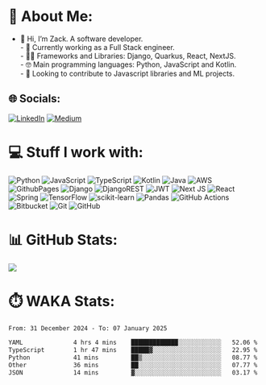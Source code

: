 # 💫 About Me:
- 👋 Hi, I’m Zack. A software developer.<br>- 🌱 Currently working as a Full Stack engineer.<br>- 👨‍💻 Frameworks and Libraries: Django, Quarkus, React, NextJS.<br>- 🤓 Main programming languages: Python, JavaScript and Kotlin.<br>- 🤝 Looking to contribute to Javascript libraries and ML projects.


## 🌐 Socials:
[![LinkedIn](https://img.shields.io/badge/LinkedIn-%230077B5.svg?logo=linkedin&logoColor=white)](https://linkedin.com/in/zackgakuo) [![Medium](https://img.shields.io/badge/Medium-12100E?logo=medium&logoColor=white)](https://medium.com/@zackgakuo) 

# 💻 Stuff I work with:
![Python](https://img.shields.io/badge/python-3670A0?style=for-the-badge&logo=python&logoColor=ffdd54) ![JavaScript](https://img.shields.io/badge/javascript-%23323330.svg?style=for-the-badge&logo=javascript&logoColor=%23F7DF1E) ![TypeScript](https://img.shields.io/badge/typescript-%23007ACC.svg?style=for-the-badge&logo=typescript&logoColor=white) ![Kotlin](https://img.shields.io/badge/kotlin-%237F52FF.svg?style=for-the-badge&logo=kotlin&logoColor=white) ![Java](https://img.shields.io/badge/java-%23ED8B00.svg?style=for-the-badge&logo=openjdk&logoColor=white) ![AWS](https://img.shields.io/badge/AWS-%23FF9900.svg?style=for-the-badge&logo=amazon-aws&logoColor=white) ![GithubPages](https://img.shields.io/badge/github%20pages-121013?style=for-the-badge&logo=github&logoColor=white) ![Django](https://img.shields.io/badge/django-%23092E20.svg?style=for-the-badge&logo=django&logoColor=white) ![DjangoREST](https://img.shields.io/badge/DJANGO-REST-ff1709?style=for-the-badge&logo=django&logoColor=white&color=ff1709&labelColor=gray) ![JWT](https://img.shields.io/badge/JWT-black?style=for-the-badge&logo=JSON%20web%20tokens) ![Next JS](https://img.shields.io/badge/Next-black?style=for-the-badge&logo=next.js&logoColor=white) ![React](https://img.shields.io/badge/react-%2320232a.svg?style=for-the-badge&logo=react&logoColor=%2361DAFB) ![Spring](https://img.shields.io/badge/spring-%236DB33F.svg?style=for-the-badge&logo=spring&logoColor=white)  ![TensorFlow](https://img.shields.io/badge/TensorFlow-%23FF6F00.svg?style=for-the-badge&logo=TensorFlow&logoColor=white) ![scikit-learn](https://img.shields.io/badge/scikit--learn-%23F7931E.svg?style=for-the-badge&logo=scikit-learn&logoColor=white) ![Pandas](https://img.shields.io/badge/pandas-%23150458.svg?style=for-the-badge&logo=pandas&logoColor=white) ![GitHub Actions](https://img.shields.io/badge/github%20actions-%232671E5.svg?style=for-the-badge&logo=githubactions&logoColor=white) ![Bitbucket](https://img.shields.io/badge/bitbucket-%230047B3.svg?style=for-the-badge&logo=bitbucket&logoColor=white) ![Git](https://img.shields.io/badge/git-%23F05033.svg?style=for-the-badge&logo=git&logoColor=white) ![GitHub](https://img.shields.io/badge/github-%23121011.svg?style=for-the-badge&logo=github&logoColor=white)
# 📊 GitHub Stats:
![](https://github-readme-streak-stats.herokuapp.com/?user=mugumo&theme=dark&hide_border=false)<br/>

# ⏱️ WAKA Stats:
<!--START_SECTION:waka-->

```txt
From: 31 December 2024 - To: 07 January 2025

YAML              4 hrs 4 mins    █████████████░░░░░░░░░░░░   52.06 %
TypeScript        1 hr 47 mins    █████▓░░░░░░░░░░░░░░░░░░░   22.95 %
Python            41 mins         ██▒░░░░░░░░░░░░░░░░░░░░░░   08.77 %
Other             36 mins         ██░░░░░░░░░░░░░░░░░░░░░░░   07.77 %
JSON              14 mins         ▓░░░░░░░░░░░░░░░░░░░░░░░░   03.17 %
```

<!--END_SECTION:waka-->

<!-- Proudly created with GPRM ( https://gprm.itsvg.in ) -->
